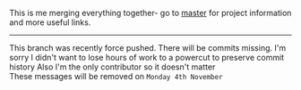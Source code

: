 This is me merging everything together- go to [master](https://github.com/dkantereivin/programming-discord-bot) for project information and more useful links.
____
This branch was recently force pushed. There will be commits missing. I'm sorry I didn't want to lose hours of work to a powercut to preserve commit history
Also I'm the only contributor so it doesn't matter<br/>
These messages will be removed on `Monday 4th November`
